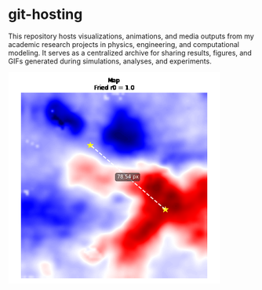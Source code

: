 # git-hosting

This repository hosts visualizations, animations, and media outputs from my academic research projects in physics, engineering, and computational modeling. It serves as a centralized archive for sharing results, figures, and GIFs generated during simulations, analyses, and experiments.

![Barycenter Distance Magnetogram Dynamic PSF](https://raw.githubusercontent.com/Miguel88Alzate/git-hosting/main/barycenter_distance_magnetogram_dynamicPSF.gif)


